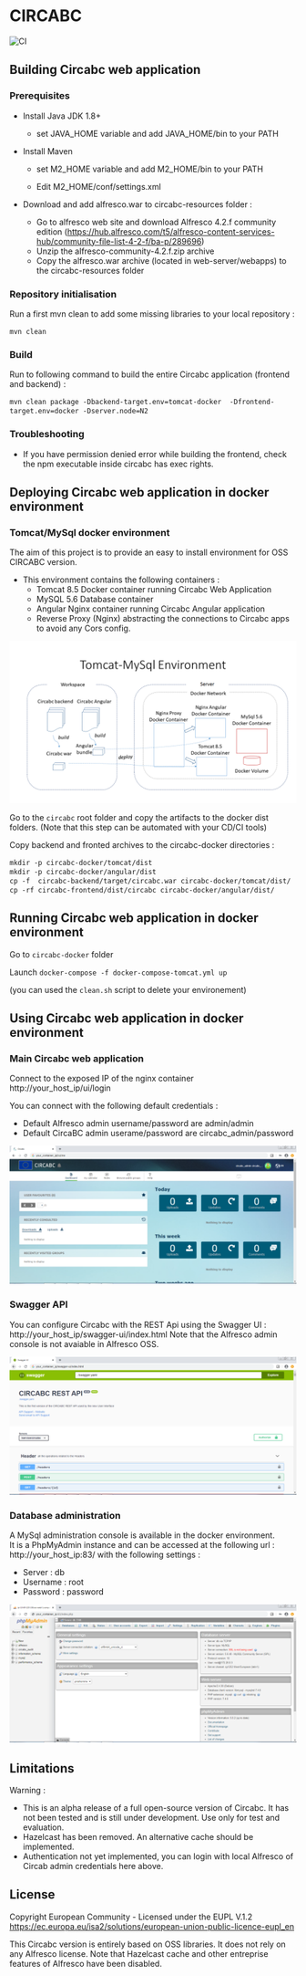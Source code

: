 # CIRCABC 
![CI](https://github.com/academiaonline/Circabc-OSS/workflows/CI/badge.svg?branch=docker)

## Building Circabc web application

### Prerequisites

- Install Java JDK 1.8+
    - set JAVA_HOME variable and add JAVA_HOME/bin to your PATH

- Install Maven
    - set M2_HOME variable and add M2_HOME/bin to your PATH

    - Edit M2_HOME/conf/settings.xml 

- Download and add alfresco.war to circabc-resources folder :    
    - Go to alfresco web site and download Alfresco 4.2.f community edition
 (https://hub.alfresco.com/t5/alfresco-content-services-hub/community-file-list-4-2-f/ba-p/289696)
    - Unzip the alfresco-community-4.2.f.zip archive
    - Copy the alfresco.war archive (located in web-server/webapps) to the circabc-resources folder

### Repository initialisation

Run a first mvn clean to add some missing libraries to your local repository :
``` 
mvn clean
```

### Build

Run to following command to build the entire Circabc application (frontend and backend) :

```
mvn clean package -Dbackend-target.env=tomcat-docker  -Dfrontend-target.env=docker -Dserver.node=N2
```

### Troubleshooting

- If you have permission denied error while building the frontend, check the npm executable inside circabc has exec rights.


## Deploying Circabc web application in docker environment

### Tomcat/MySql docker environment
The aim of this project is to provide an easy to install environment for OSS CIRCABC version.

- This environment contains the following containers :
   - Tomcat 8.5 Docker container running Circabc Web Application
   - MySQL 5.6 Database container
   - Angular Nginx container running Circabc Angular application
   - Reverse Proxy (Nginx) abstracting the connections to Circabc apps to avoid any Cors config.

![docker-env](doc/Slide2.PNG)



Go to the `circabc` root folder and copy the artifacts to the docker dist folders. (Note that this step can be automated with your CD/CI tools)

Copy backend and fronted archives to the circabc-docker directories :

```
mkdir -p circabc-docker/tomcat/dist
mkdir -p circabc-docker/angular/dist
cp -f  circabc-backend/target/circabc.war circabc-docker/tomcat/dist/
cp -rf circabc-frontend/dist/circabc circabc-docker/angular/dist/
```

## Running Circabc web application in docker environment

Go to `circabc-docker` folder

Launch `docker-compose -f docker-compose-tomcat.yml up`

(you can used the `clean.sh` script to delete your environement)

## Using Circabc web application in docker environment

### Main Circabc web application
Connect to the exposed IP of the nginx container http://your_host_ip/ui/login 

You can connect with the following default credentials :
- Default Alfresco admin username/password are admin/admin
- Default CircaBC admin userame/password are circabc_admin/password

![docker-env](doc/circabc.PNG)

### Swagger API
You can configure Circabc with the REST Api using the Swagger UI : http://your_host_ip/swagger-ui/index.html
Note that the Alfresco admin console is not avaiable in Alfresco OSS.

![docker-env](doc/swagger.PNG)

### Database administration
A MySql administration console is available in the docker environment.  
It is a PhpMyAdmin instance and can be accessed at the following url : http://your_host_ip:83/
with the following settings :
- Server : db
- Username : root
- Password : password

![docker-env](doc/dbadmin.PNG)

## Limitations ##
Warning :
 - This is an alpha release of a full open-source version of Circabc.  It has not been tested and is still under development.  Use only for test and evaluation.
 - Hazelcast has been removed.  An alternative cache should be implemented.
 -  Authentication not yet implemented, you can login with local Alfresco of Circab admin credentials here above.

## License ##
Copyright European Community - Licensed under the EUPL V.1.2
https://ec.europa.eu/isa2/solutions/european-union-public-licence-eupl_en

This Circabc version is entirely based on OSS libraries.  It does not rely on any Alfresco license.
Note that Hazelcast cache and other entreprise features of Alfresco have been disabled. 
 


